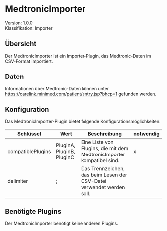 # MedtronicImporter
Version: 1.0.0  
Klassifikation: Importer

Übersicht
-----
Der MedtronicImporter ist ein Importer-Plugin, das Medtronic-Daten im CSV-Format importiert.

Daten
-----
Informationen über Medtronic-Daten können unter https://carelink.minimed.com/patient/entry.jsp?bhcp=1 gefunden werden.

Konfiguration
-----
Das MedtronicImporter-Plugin bietet folgende Konfigurationsmöglichkeiten:

| Schlüssel  | Wert | Beschreibung | notwendig |
| ------------- | ------------- |  ------------- | ------------- |
| compatiblePlugins | PluginA, PluginB, PluginC | Eine Liste von Plugins, die mit dem MedtronicImporter kompatibel sind. | x
| delimiter | ; | Das Trennzeichen, das beim Lesen der CSV-Datei verwendet werden soll. | 

Benötigte Plugins
-----
Der MedtronicImporter benötigt keine anderen Plugins.